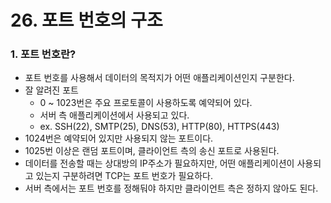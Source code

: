 # 26. 포트 번호의 구조

### 1. 포트 번호란?
- 포트 번호를 사용해서 데이터의 목적지가 어떤 애플리케이션인지 구분한다.
- 잘 알려진 포트
  - 0 ~ 1023번은 주요 프로토콜이 사용하도록 예약되어 있다.
  - 서버 측 애플리케이션에서 사용되고 있다.
  - ex. SSH(22), SMTP(25), DNS(53), HTTP(80), HTTPS(443)
- 1024번은 예약되어 있지만 사용되지 않는 포트이다.
- 1025번 이상은 랜덤 포트이며, 클라이언트 측의 송신 포트로 사용된다.
- 데이터를 전송할 때는 상대방의 IP주소가 필요하지만, 어떤 애플리케이션이 사용되고 있는지 구분하려면 TCP는 포트 번호가 필요하다.
- 서버 측에서는 포트 번호를 정해둬야 하지만 클라이언트 측은 정하지 않아도 된다.
</br></br>

